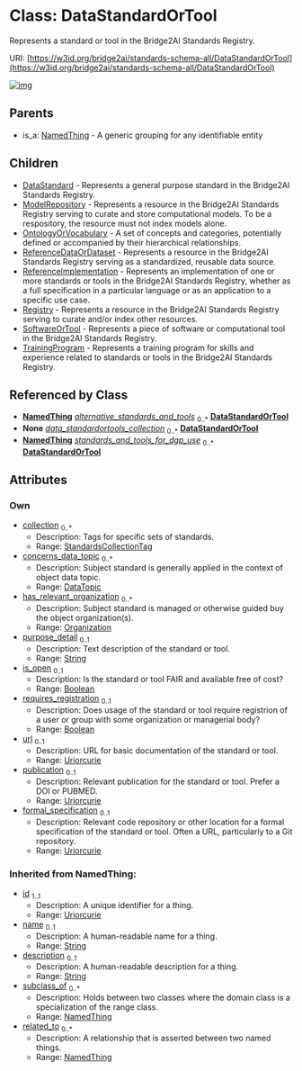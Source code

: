 
# Class: DataStandardOrTool


Represents a standard or tool in the Bridge2AI Standards Registry.

URI: [https://w3id.org/bridge2ai/standards-schema-all/DataStandardOrTool](https://w3id.org/bridge2ai/standards-schema-all/DataStandardOrTool)


[![img](https://yuml.me/diagram/nofunky;dir:TB/class/[TrainingProgram],[SoftwareOrTool],[Registry],[ReferenceImplementation],[ReferenceDataOrDataset],[Organization],[OntologyOrVocabulary],[NamedThing],[ModelRepository],[DataTopic],[Organization]<has_relevant_organization%200..*-%20[DataStandardOrTool&#124;collection:StandardsCollectionTag%20*;purpose_detail:string%20%3F;is_open:boolean%20%3F;requires_registration:boolean%20%3F;url:uriorcurie%20%3F;publication:uriorcurie%20%3F;formal_specification:uriorcurie%20%3F;id(i):uriorcurie;name(i):string%20%3F;description(i):string%20%3F],[DataTopic]<concerns_data_topic%200..*-%20[DataStandardOrTool],[UseCase]-%20alternative_standards_and_tools%200..*>[DataStandardOrTool],[DataStandardOrToolContainer]++-%20data_standardortools_collection%200..*>[DataStandardOrTool],[UseCase]-%20standards_and_tools_for_dgp_use%200..*>[DataStandardOrTool],[DataStandardOrTool]^-[TrainingProgram],[DataStandardOrTool]^-[SoftwareOrTool],[DataStandardOrTool]^-[Registry],[DataStandardOrTool]^-[ReferenceImplementation],[DataStandardOrTool]^-[ReferenceDataOrDataset],[DataStandardOrTool]^-[OntologyOrVocabulary],[DataStandardOrTool]^-[ModelRepository],[DataStandardOrTool]^-[DataStandard],[NamedThing]^-[DataStandardOrTool],[UseCase],[DataStandardOrToolContainer],[DataStandard])](https://yuml.me/diagram/nofunky;dir:TB/class/[TrainingProgram],[SoftwareOrTool],[Registry],[ReferenceImplementation],[ReferenceDataOrDataset],[Organization],[OntologyOrVocabulary],[NamedThing],[ModelRepository],[DataTopic],[Organization]<has_relevant_organization%200..*-%20[DataStandardOrTool&#124;collection:StandardsCollectionTag%20*;purpose_detail:string%20%3F;is_open:boolean%20%3F;requires_registration:boolean%20%3F;url:uriorcurie%20%3F;publication:uriorcurie%20%3F;formal_specification:uriorcurie%20%3F;id(i):uriorcurie;name(i):string%20%3F;description(i):string%20%3F],[DataTopic]<concerns_data_topic%200..*-%20[DataStandardOrTool],[UseCase]-%20alternative_standards_and_tools%200..*>[DataStandardOrTool],[DataStandardOrToolContainer]++-%20data_standardortools_collection%200..*>[DataStandardOrTool],[UseCase]-%20standards_and_tools_for_dgp_use%200..*>[DataStandardOrTool],[DataStandardOrTool]^-[TrainingProgram],[DataStandardOrTool]^-[SoftwareOrTool],[DataStandardOrTool]^-[Registry],[DataStandardOrTool]^-[ReferenceImplementation],[DataStandardOrTool]^-[ReferenceDataOrDataset],[DataStandardOrTool]^-[OntologyOrVocabulary],[DataStandardOrTool]^-[ModelRepository],[DataStandardOrTool]^-[DataStandard],[NamedThing]^-[DataStandardOrTool],[UseCase],[DataStandardOrToolContainer],[DataStandard])

## Parents

 *  is_a: [NamedThing](NamedThing.md) - A generic grouping for any identifiable entity

## Children

 * [DataStandard](DataStandard.md) - Represents a general purpose standard in the Bridge2AI Standards Registry.
 * [ModelRepository](ModelRepository.md) - Represents a resource in the Bridge2AI Standards Registry serving to curate and store computational models. To be a respository, the resource must not index models alone.
 * [OntologyOrVocabulary](OntologyOrVocabulary.md) - A set of concepts and categories, potentially defined or accompanied by their hierarchical relationships.
 * [ReferenceDataOrDataset](ReferenceDataOrDataset.md) - Represents a resource in the Bridge2AI Standards Registry serving as a standardized, reusable data source.
 * [ReferenceImplementation](ReferenceImplementation.md) - Represents an implementation of one or more standards or tools in the Bridge2AI Standards Registry, whether as a full specification in a particular language or as an application to a specific use case.
 * [Registry](Registry.md) - Represents a resource in the Bridge2AI Standards Registry serving to curate and/or index other resources.
 * [SoftwareOrTool](SoftwareOrTool.md) - Represents a piece of software or computational tool in the Bridge2AI Standards Registry.
 * [TrainingProgram](TrainingProgram.md) - Represents a training program for skills and experience related to standards or tools in the Bridge2AI Standards Registry.

## Referenced by Class

 *  **[NamedThing](NamedThing.md)** *[alternative_standards_and_tools](alternative_standards_and_tools.md)*  <sub>0..\*</sub>  **[DataStandardOrTool](DataStandardOrTool.md)**
 *  **None** *[data_standardortools_collection](data_standardortools_collection.md)*  <sub>0..\*</sub>  **[DataStandardOrTool](DataStandardOrTool.md)**
 *  **[NamedThing](NamedThing.md)** *[standards_and_tools_for_dgp_use](standards_and_tools_for_dgp_use.md)*  <sub>0..\*</sub>  **[DataStandardOrTool](DataStandardOrTool.md)**

## Attributes


### Own

 * [collection](collection.md)  <sub>0..\*</sub>
     * Description: Tags for specific sets of standards.
     * Range: [StandardsCollectionTag](StandardsCollectionTag.md)
 * [concerns_data_topic](concerns_data_topic.md)  <sub>0..\*</sub>
     * Description: Subject standard is generally applied in the context of object data topic.
     * Range: [DataTopic](DataTopic.md)
 * [has_relevant_organization](has_relevant_organization.md)  <sub>0..\*</sub>
     * Description: Subject standard is managed or otherwise guided buy the object organization(s).
     * Range: [Organization](Organization.md)
 * [purpose_detail](purpose_detail.md)  <sub>0..1</sub>
     * Description: Text description of the standard or tool.
     * Range: [String](types/String.md)
 * [is_open](is_open.md)  <sub>0..1</sub>
     * Description: Is the standard or tool FAIR and available free of cost?
     * Range: [Boolean](types/Boolean.md)
 * [requires_registration](requires_registration.md)  <sub>0..1</sub>
     * Description: Does usage of the standard or tool require registrion of a user or group with some organization or managerial body?
     * Range: [Boolean](types/Boolean.md)
 * [url](url.md)  <sub>0..1</sub>
     * Description: URL for basic documentation of the standard or tool.
     * Range: [Uriorcurie](types/Uriorcurie.md)
 * [publication](publication.md)  <sub>0..1</sub>
     * Description: Relevant publication for the standard or tool. Prefer a DOI or PUBMED.
     * Range: [Uriorcurie](types/Uriorcurie.md)
 * [formal_specification](formal_specification.md)  <sub>0..1</sub>
     * Description: Relevant code repository or other location for a formal specification of the standard or tool. Often a URL, particularly to a Git repository.
     * Range: [Uriorcurie](types/Uriorcurie.md)

### Inherited from NamedThing:

 * [id](id.md)  <sub>1..1</sub>
     * Description: A unique identifier for a thing.
     * Range: [Uriorcurie](types/Uriorcurie.md)
 * [name](name.md)  <sub>0..1</sub>
     * Description: A human-readable name for a thing.
     * Range: [String](types/String.md)
 * [description](description.md)  <sub>0..1</sub>
     * Description: A human-readable description for a thing.
     * Range: [String](types/String.md)
 * [subclass_of](subclass_of.md)  <sub>0..\*</sub>
     * Description: Holds between two classes where the domain class is a specialization of the range class.
     * Range: [NamedThing](NamedThing.md)
 * [related_to](related_to.md)  <sub>0..\*</sub>
     * Description: A relationship that is asserted between two named things.
     * Range: [NamedThing](NamedThing.md)
